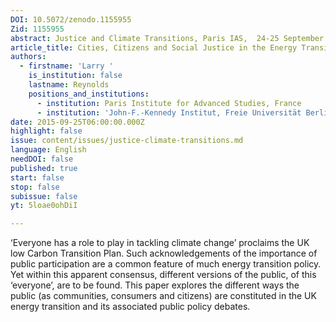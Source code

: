 ```yaml
---
DOI: 10.5072/zenodo.1155955
Zid: 1155955
abstract: Justice and Climate Transitions, Paris IAS,  24-25 September 2015 - Session 2
article_title: Cities, Citizens and Social Justice in the Energy Transition
authors:
  - firstname: 'Larry '
    is_institution: false
    lastname: Reynolds
    positions_and_institutions:
      - institution: Paris Institute for Advanced Studies, France
      - institution: 'John-F.-Kennedy Institut, Freie Universität Berlin, Germany '
date: 2015-09-25T06:00:00.000Z
highlight: false
issue: content/issues/justice-climate-transitions.md
language: English
needDOI: false
published: true
start: false
stop: false
subissue: false
yt: 5loae0ohDiI

---
```


‘Everyone has a role to play in tackling climate change’ proclaims the UK low Carbon Transition Plan. Such acknowledgements of the importance of public participation are a common feature of much energy transition policy. Yet within this apparent consensus, different versions of the public, of this ‘everyone’, are to be found. This paper explores the different ways the public (as communities, consumers and citizens) are constituted in the UK energy transition and its associated public policy debates.

<Youtube yt="5loae0ohDiI" caption="Cities, Citizens and Social Justice in the Energy Transition"></Youtube>